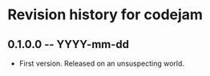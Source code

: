 # Revision history for codejam

## 0.1.0.0  -- YYYY-mm-dd

* First version. Released on an unsuspecting world.
